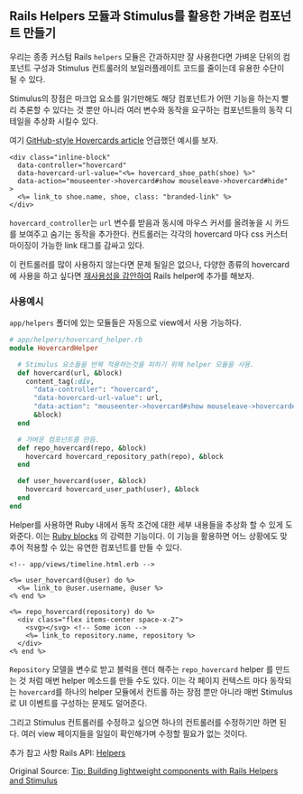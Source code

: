 ## Rails Helpers 모듈과 Stimulus를 활용한 가벼운 컴포넌트 만들기

우리는 종종 커스텀 Rails `helpers` 모듈은 간과하지만 잘 사용한다면 가벼운 단위의 컴포넌트 구성과 Stimulus 컨트롤러의 보일러플레이트 코드를 줄이는데 유용한 수단이 될 수 있다.

Stimulus의 장점은 마크업 요소를 읽기만해도 해당 컴포넌트가 어떤 기능을 하는지 빨리 추론할 수 있다는 것 뿐만 아니라 여러 변수와 동작을 요구하는 컴포넌트들의 동작 디테일을 추상화 시킬수 있다.

여기 [GitHub-style Hovercards article](https://boringrails.com/articles/hovercards-stimulus/) 언급했던 예시를 보자.

```erb
<div class="inline-block"
  data-controller="hovercard"
  data-hovercard-url-value="<%= hovercard_shoe_path(shoe) %>"
  data-action="mouseenter->hovercard#show mouseleave->hovercard#hide"
>
  <%= link_to shoe.name, shoe, class: "branded-link" %>
</div>
```

`hovercard_controller`는 `url` 변수를 받음과 동시에 마우스 커서를 올려놓을 시 카드를 보여주고 숨기는 동작을 추가한다. 컨트롤러는 각각의 hovercard 마다 css 커스터마이징이 가능한 link 태그를 감싸고 있다.

이 컨트롤러를 많이 사용하지 않는다면 문제 될일은 없으나, 다양한 종류의 hovercard에 사용을 하고 싶다면 [재사용성을 감안하여](https://boringrails.com/articles/better-stimulus-controllers) Rails helper에 추가를 해보자.

### 사용예시

`app/helpers` 폴더에 있는 모듈들은 자동으로 view에서 사용 가능하다.

```rb
# app/helpers/hovercard_helper.rb
module HovercardHelper

  # Stimulus 요소들을 반복 적용하는것을 피하기 위해 helper 모듈을 사용.
  def hovercard(url, &block)
    content_tag(:div,
      "data-controller": "hovercard",
      "data-hovercard-url-value": url,
      "data-action": "mouseenter->hovercard#show mouseleave->hovercard#hide",
      &block)
  end

  # 가벼운 컴포넌트를 만듬.
  def repo_hovercard(repo, &block)
    hovercard hovercard_repository_path(repo), &block
  end

  def user_hovercard(user, &block)
    hovercard hovercard_user_path(user), &block
  end
end
```

Helper를 사용하면 Ruby 내에서 동작 조건에 대한 세부 내용들을 추상화 할 수 있게 도와준다. 이는 [Ruby blocks](https://www.codewithjason.com/understanding-ruby-blocks) 의 강력한 기능이다. 이 기능을 활용하면 어느 상황에도 맞추어 적용할 수 있는 유연한 컴포넌트를 만들 수 있다.

```erb
<!-- app/views/timeline.html.erb -->

<%= user_hovercard(@user) do %>
  <%= link_to @user.username, @user %>
<% end %>

<%= repo_hovercard(repository) do %>
  <div class="flex items-center space-x-2">
    <svg></svg> <!-- Some icon -->
    <%= link_to repository.name, repository %>
  </div>
<% end %>
```

`Repository` 모델을 변수로 받고 블럭을 렌더 해주는 `repo_hovercard` helper 를 만드는 것 처럼 매번 helper 메소드를 만들 수도 있다. 이는 각 페이지 컨텍스트 마다 동작되는 `hovercard`를 하나의 helper 모듈에서 컨트롤 하는 장점 뿐만 아니라 매번 Stimulus 로 UI 이벤트를 구성하는 문제도 덜어준다.

그리고 Stimulus 컨트롤러를 수정하고 싶으면 하나의 컨트롤러를 수정하기만 하면 된다. 여러 view 페이지들을 일일이 확인해가며 수정할 필요가 없는 것이다.

추가 참고 사항
Rails API: [Helpers](https://api.rubyonrails.org/classes/ActionController/Helpers.html)

Original Source:
[Tip: Building lightweight components with Rails Helpers and Stimulus](https://boringrails.com/tips/lightweight-components-with-helpers-stimulus)
